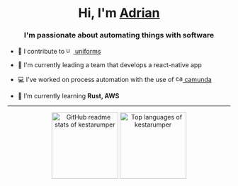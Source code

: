 <h1 align="center"> Hi, I'm <a href="">Adrian</a></h1>

<h3 align="center">I'm passionate about automating things with software</h3>

- 💾 I contribute to <a href="https://uniforms.tools/"><img src="https://github.com/vazco/uniforms/raw/master/uniforms.svg" alt="uniforms" width="16" height="16" /> uniforms</a>

- 📱 I'm currently leading a team that develops a react-native app

- 💻 I've worked on process automation with the use of <a href="https://camunda.com/"><img src="https://camunda.com/wp-content/uploads/2020/06/favicon.png" alt="camunda" width="16" height="16" /> camunda</a>

- 🌱 I’m currently learning **Rust, AWS**

<!-- 
### Technologies I ❤️ and use
<p>
<img alt="JavaScript" src="https://img.shields.io/badge/Python-3776AB?style=for-the-badge&logo=javascript&logoColor=white&color=">
<img alt="TypeScript" src="https://img.shields.io/badge/Typescript-3776AB?style=for-the-badge&logo=typescript&logoColor=white">
<img alt="Python" src="https://img.shields.io/badge/Python-3776AB?style=for-the-badge&logo=python&logoColor=white">
</p>
-->

  
<hr />
<p align="center">
  <img height="150" src="https://github-readme-stats.vercel.app/api?username=kestarumper&theme=react&show_icons=true&include_all_commits=true" alt="GitHub readme stats of kestarumper" />
  <img height="150" src="https://github-readme-stats.vercel.app/api/top-langs/?username=kestarumper&theme=react&layout=compact&hide=Jupyter Notebook,TeX,makefile,HTML" alt="Top languages of kestarumper" />
</p>
